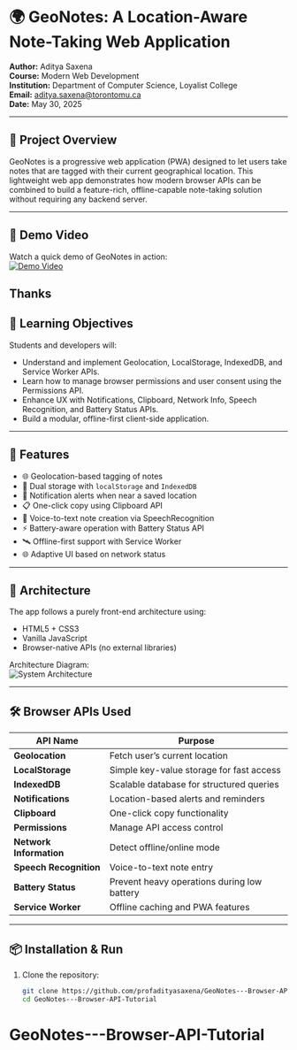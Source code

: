 # 🌍 GeoNotes: A Location-Aware Note-Taking Web Application

**Author:** Aditya Saxena  
**Course:** Modern Web Development  
**Institution:** Department of Computer Science, Loyalist College  
**Email:** aditya.saxena@torontomu.ca  
**Date:** May 30, 2025

---

## 📘 Project Overview

GeoNotes is a progressive web application (PWA) designed to let users take notes that are tagged with their current geographical location. This lightweight web app demonstrates how modern browser APIs can be combined to build a feature-rich, offline-capable note-taking solution without requiring any backend server.

---
## 🎥 Demo Video

Watch a quick demo of GeoNotes in action:  
[![Demo Video](https://img.youtube.com/vi/placeholder/0.jpg)](./screenshots/Screen%20Recording%202025-05-31%20at%2012.38.45%20AM.mov)

Thanks
---
## 🧠 Learning Objectives

Students and developers will:

- Understand and implement Geolocation, LocalStorage, IndexedDB, and Service Worker APIs.
- Learn how to manage browser permissions and user consent using the Permissions API.
- Enhance UX with Notifications, Clipboard, Network Info, Speech Recognition, and Battery Status APIs.
- Build a modular, offline-first client-side application.

---

## 🚀 Features

- 🌐 Geolocation-based tagging of notes  
- 💾 Dual storage with `localStorage` and `IndexedDB`  
- 🔕 Notification alerts when near a saved location  
- 📋 One-click copy using Clipboard API  
- 🎤 Voice-to-text note creation via SpeechRecognition  
- ⚡ Battery-aware operation with Battery Status API  
- 🛰 Offline-first support with Service Worker  
- 🌐 Adaptive UI based on network status  

---

## 🧩 Architecture

The app follows a purely front-end architecture using:

- HTML5 + CSS3
- Vanilla JavaScript
- Browser-native APIs (no external libraries)

Architecture Diagram:  
![System Architecture](geonotes_architecture.png)

---

## 🛠 Browser APIs Used

| API Name | Purpose |
|----------|---------|
| **Geolocation** | Fetch user’s current location |
| **LocalStorage** | Simple key-value storage for fast access |
| **IndexedDB** | Scalable database for structured queries |
| **Notifications** | Location-based alerts and reminders |
| **Clipboard** | One-click copy functionality |
| **Permissions** | Manage API access control |
| **Network Information** | Detect offline/online mode |
| **Speech Recognition** | Voice-to-text note entry |
| **Battery Status** | Prevent heavy operations during low battery |
| **Service Worker** | Offline caching and PWA features |

---

## 📦 Installation & Run

1. Clone the repository:
   ```bash
   git clone https://github.com/profadityasaxena/GeoNotes---Browser-API-Tutorial.git
   cd GeoNotes---Browser-API-Tutorial
# GeoNotes---Browser-API-Tutorial
